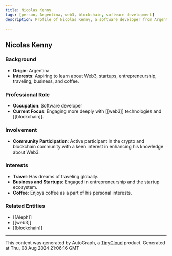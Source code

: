 ```yaml
---
title: Nicolas Kenny
tags: [person, Argentina, web3, blockchain, software development]
description: Profile of Nicolas Kenny, a software developer from Argentina interested in Web3 and startups.

---
```


## Nicolas Kenny

### Background
- **Origin**: Argentina
- **Interests**: Aspiring to learn about Web3, startups, entrepreneurship, traveling, business, and coffee.

### Professional Role
- **Occupation**: Software developer
- **Current Focus**: Engaging more deeply with [[web3]] technologies and [[blockchain]].

### Involvement
- **Community Participation**: Active participant in the crypto and blockchain community with a keen interest in enhancing his knowledge about Web3.

### Interests
- **Travel**: Has dreams of traveling globally.
- **Business and Startups**: Engaged in entrepreneurship and the startup ecosystem.
- **Coffee**: Enjoys coffee as a part of his personal interests.

### Related Entities
- [[Aleph]]
- [[web3]]
- [[blockchain]]

---
This content was generated by AutoGraph, a [TinyCloud](https://tinycloud.xyz/) product.
Generated at  Thu, 08 Aug 2024 21:06:16 GMT